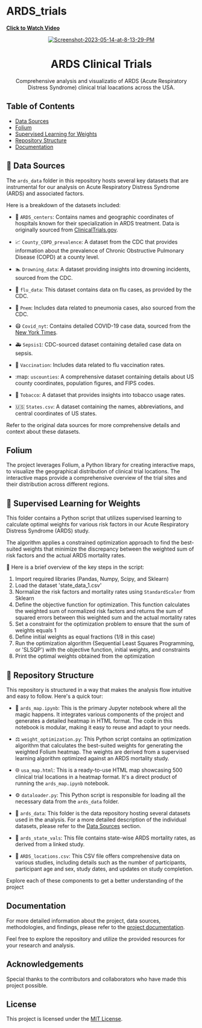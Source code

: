 # ARDS_trials
<span style="color: red; font-weight: bold;">[Click to Watch Video](https://drive.google.com/file/d/1WJQOWu0SnG4v_dCVGX8ohOGCxHOdfnQ1/view?usp=sharing)</span>

<!-- Project Logo -->
<p align="center">
  <a href="https://ibb.co/WcsTvzR"><img src="https://i.ibb.co/RC75T6J/Screenshot-2023-05-14-at-8-13-29-PM.png" alt="Screenshot-2023-05-14-at-8-13-29-PM" border="0"></a>
</p>

<!-- Project Title -->
<h1 align="center">ARDS Clinical Trials</h1>

<!-- Project Description -->
<p align="center">
  Comprehensive analysis and visualizatio of ARDS (Acute Respiratory Distress Syndrome) clinical trial loacations across the USA.
</p>

<!-- Table of Contents -->
## Table of Contents
- [Data Sources](#data-sources)
- [Folium](#folium)
- [Supervised Learning for Weights](#supervised-learning-for-weights)
- [Repository Structure](#repository-structure)
- [Documentation](#documentation)

<!-- Data Sources -->
## :file_folder: Data Sources

The `ards_data` folder in this repository hosts several key datasets that are instrumental for our analysis on Acute Respiratory Distress Syndrome (ARDS) and associated factors. 

Here is a breakdown of the datasets included:

- :hospital: `ARDS_centers`: Contains names and geographic coordinates of hospitals known for their specialization in ARDS treatment. Data is originally sourced from [ClinicalTrials.gov](https://clinicaltrials.gov/ct2/results?cond=ARDS&map_cntry=US&draw=2&rank=1#rowId0).

- :chart_with_upwards_trend: `County_COPD_prevalence`: A dataset from the CDC that provides information about the prevalence of Chronic Obstructive Pulmonary Disease (COPD) at a county level.

- :swimmer: `Drowning_data`: A dataset providing insights into drowning incidents, sourced from the CDC.

- :sneezing_face: `flu_data`: This dataset contains data on flu cases, as provided by the CDC.

- :face_with_thermometer: `Pnem`: Includes data related to pneumonia cases, also sourced from the CDC.

- :mask: `Covid_nyt`: Contains detailed COVID-19 case data, sourced from the [New York Times](https://www.nytimes.com/interactive/2020/us/coronavirus-us-cases.html).

- :ambulance: `Sepsis1`: CDC-sourced dataset containing detailed case data on sepsis.

- :syringe: `Vaccination`: Includes data related to flu vaccination rates.

- :map: `uscounties`: A comprehensive dataset containing details about US county coordinates, population figures, and FIPS codes.

- :smoking: `Tobacco`: A dataset that provides insights into tobacco usage rates.

- :us: `States.csv`: A dataset containing the names, abbreviations, and central coordinates of US states.

Refer to the original data sources for more comprehensive details and context about these datasets.



<!-- Folium -->
## Folium
The project leverages Folium, a Python library for creating interactive maps, to visualize the geographical distribution of clinical trial locations. The interactive maps provide a comprehensive overview of the trial sites and their distribution across different regions.

<!-- Supervised Learning for Weights -->
## :open_file_folder: Supervised Learning for Weights

This folder contains a Python script that utilizes supervised learning to calculate optimal weights for various risk factors in our Acute Respiratory Distress Syndrome (ARDS) study. 

The algorithm applies a constrained optimization approach to find the best-suited weights that minimize the discrepancy between the weighted sum of risk factors and the actual ARDS mortality rates. 

:arrow_down_small: Here is a brief overview of the key steps in the script:

1. Import required libraries (Pandas, Numpy, Scipy, and Sklearn)
2. Load the dataset 'state_data_1.csv'
3. Normalize the risk factors and mortality rates using `StandardScaler` from Sklearn
4. Define the objective function for optimization. This function calculates the weighted sum of normalized risk factors and returns the sum of squared errors between this weighted sum and the actual mortality rates
5. Set a constraint for the optimization problem to ensure that the sum of weights equals 1
6. Define initial weights as equal fractions (1/8 in this case)
7. Run the optimization algorithm (Sequential Least Squares Programming, or 'SLSQP') with the objective function, initial weights, and constraints
8. Print the optimal weights obtained from the optimization



<!-- Repository Structure -->
## :open_file_folder: Repository Structure

This repository is structured in a way that makes the analysis flow intuitive and easy to follow. Here's a quick tour:

- :notebook: `ards_map.ipynb`: This is the primary Jupyter notebook where all the magic happens. It integrates various components of the project and generates a detailed heatmap in HTML format. The code in this notebook is modular, making it easy to reuse and adapt to your needs.

- :balance_scale: `weight_optimization.py`: This Python script contains an optimization algorithm that calculates the best-suited weights for generating the weighted Folium heatmap. The weights are derived from a supervised learning algorithm optimized against an ARDS mortality study.

- :globe_with_meridians: `usa_map.html`: This is a ready-to-use HTML map showcasing 500 clinical trial locations in a heatmap format. It's a direct product of running the `ards_map.ipynb` notebook.

- :gear: `dataloader.py`: This Python script is responsible for loading all the necessary data from the `ards_data` folder.

- :file_folder: `ards_data`: This folder is the data repository hosting several datasets used in the analysis. For a more detailed description of the individual datasets, please refer to the [Data Sources](#data-sources) section.

- :bookmark_tabs: `ards_state_vals`: This file contains state-wise ARDS mortality rates, as derived from a linked study.

- :page_facing_up: `ARDS_locations.csv`: This CSV file offers comprehensive data on various studies, including details such as the number of participants, participant age and sex, study dates, and updates on study completion.

Explore each of these components to get a better understanding of the project



<!-- Documentation -->
## Documentation
For more detailed information about the project, data sources, methodologies, and findings, please refer to the [project documentation](docs/).

Feel free to explore the repository and utilize the provided resources for your research and analysis.

<!-- Acknowledgements -->
## Acknowledgements
Special thanks to the contributors and collaborators who have made this project possible.

<!-- License -->
## License
This project is licensed under the [MIT License](LICENSE).


